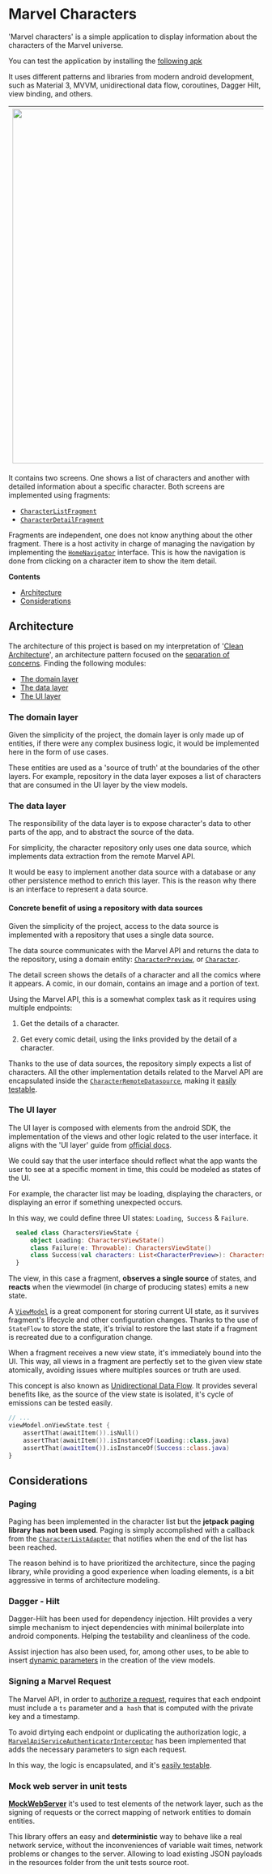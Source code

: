# Marvel Characters

'Marvel characters' is a simple application to display information about the characters of the Marvel universe. 

You can test the application by installing the [following apk](https://github.com/saulmm/marvel/blob/main/app/marvel.apk)

It uses different patterns and libraries from modern android development, such as Material 3, MVVM, unidirectional data flow, coroutines, Dagger Hilt, view binding, and others.

| <img src="https://user-images.githubusercontent.com/3531999/148698949-b8531ae2-6230-4419-960b-c5253777116c.jpg" height="700"/> | <img height="700" src="https://user-images.githubusercontent.com/3531999/148698950-ae8f1324-e710-41e7-8bd0-e784eb09b4c0.jpg"/>
|---|---|


It contains two screens. One shows a list of characters and another with detailed information about a specific character. Both screens are implemented using fragments:

- [`CharacterListFragment`](https://github.com/saulmm/marvel/blob/main/app/src/main/java/org/saulmm/marvel/characters/list/view/CharacterListFragment.kt)
- [`CharacterDetailFragment`](https://github.com/saulmm/marvel/blob/main/app/src/main/java/org/saulmm/marvel/characters/details/view/CharacterDetailFragment.kt)

Fragments are independent, one does not know anything about the other fragment. There is a host activity in charge of managing the navigation by implementing the [`HomeNavigator`](https://github.com/saulmm/marvel/blob/main/app/src/main/java/org/saulmm/marvel/home/view/HomeNavigator.kt) interface. This is how the navigation is done from clicking on a character item to show the item detail.

**Contents**

*   [Architecture](#Architecture)
*   [Considerations](#Considerations)

## Architecture

The architecture of this project is based on my interpretation of '[Clean Architecture](https://blog.cleancoder.com/uncle-bob/2012/08/13/the-clean-architecture.html)', an architecture pattern focused on the [separation of concerns](https://en.wikipedia.org/wiki/Separation_of_concerns). Finding the following modules:

*   [The domain layer](#the-domain-layer)
*   [The data layer](#the-data-layer)
*   [The UI layer](#the-ui-layer)

### The domain layer

Given the simplicity of the project, the domain layer is only made up of entities, if there were any complex business logic, it would be implemented here in the form of use cases.

These entities are used as a 'source of truth' at the boundaries of the other layers. For example, repository in the data layer exposes a list of characters that are consumed in the UI layer by the view models.

### The data layer

The responsibility of the data layer is to expose character's data to other parts of the app, and to abstract the source of the data.

For simplicity, the character repository only uses one data source, which implements data extraction from the remote Marvel API. 

It would be easy to implement another data source with a database or any other persistence method to enrich this layer. This is the reason why there is an interface to represent a data source.


#### Concrete benefit of using a repository with data sources

Given the simplicity of the project, access to the data source is implemented with a repository that uses a single data source.

The data source communicates with the Marvel API and returns the data to the repository, using a domain entity: [`CharacterPreview`](https://github.com/saulmm/marvel/blob/main/app/src/main/java/org/saulmm/marvel/characters/domain/models/Character.kt), or [`Character`](https://github.com/saulmm/marvel/blob/main/app/src/main/java/org/saulmm/marvel/characters/domain/models/Character.kt).

The detail screen shows the details of a character and all the comics where it appears. A comic, in our domain, contains an image and a portion of text.

Using the Marvel API, this is a somewhat complex task as it requires using multiple endpoints:

1. Get the details of a character.

2. Get every comic detail, using the links provided by the detail of a character.

Thanks to the use of data sources, the repository simply expects a list of characters. All the other implementation details related to the Marvel API are encapsulated inside the [`CharacterRemoteDatasource`](https://github.com/saulmm/marvel/blob/main/app/src/main/java/org/saulmm/marvel/characters/data/remote/CharacterRemoteDatasource.kt), making it [easily testable](https://github.com/saulmm/marvel/blob/main/app/src/test/java/org/saulmm/marvel/characters/data/remote/CharacterRemoteDatasourceTest.kt).

### The UI layer

The UI layer is composed with elements from the android SDK, the implementation of the views and other logic related to the user interface. it aligns with the 'UI layer' guide from [official docs](https://developer.android.com/jetpack/guide/ui-layer).

We could say that the user interface should reflect what the app wants the user to see at a specific moment in time, this could be modeled as states of the UI.

For example, the character list may be loading, displaying the characters, or displaying an error if something unexpected occurs.

In this way, we could define three UI states: `Loading`,` Success` & `Failure`.

```kotlin
  sealed class CharactersViewState {
      object Loading: CharactersViewState()
      class Failure(e: Throwable): CharactersViewState()
      class Success(val characters: List<CharacterPreview>): CharactersViewState()
  }
```

The view, in this case a fragment, **observes a single source** of states, and **reacts** when the viewmodel (in charge of producing states) emits a new state.

A [`ViewModel`](https://developer.android.com/topic/libraries/architecture/viewmodel) is a great component for storing current UI state, as it survives fragment's lifecycle and other configuration changes. Thanks to the use of `StateFlow` to store the state, it's trivial to restore the last state if a fragment is recreated due to a configuration change.

When a fragment receives a new view state, it's immediately bound into the UI. This way, all views in a fragment are perfectly set to the given view state atomically, avoiding issues where multiples sources or truth are used.



This concept is also known as [Unidirectional Data Flow](https://en.wikipedia.org/wiki/Unidirectional_Data_Flow_(computer_science)). It provides several benefits like, as the source of the view state is isolated, it's cycle of emissions can be tested easily. 

```kotlin
// ...
viewModel.onViewState.test {
    assertThat(awaitItem()).isNull()
    assertThat(awaitItem()).isInstanceOf(Loading::class.java)
    assertThat(awaitItem()).isInstanceOf(Success::class.java)
}

```

## Considerations

### Paging

Paging has been implemented in the character list but the **jetpack paging library has not been used**. Paging is simply accomplished with a callback from the [`CharacterListAdapter`]() that notifies when the end of the list has been reached.
  
The reason behind is to have prioritized the architecture, since the paging library, while providing a good experience when loading elements, is a bit aggressive in terms of architecture modeling.

### Dagger - Hilt

Dagger-Hilt has been used for dependency injection. Hilt provides a very simple mechanism to inject dependencies with minimal boilerplate into android components. Helping the testability and cleanliness of the code.

Assist injection has also been used, for, among other uses, to be able to insert [dynamic parameters](https://github.com/saulmm/marvel/blob/main/app/src/main/java/org/saulmm/marvel/characters/details/view/CharacterDetailViewModel.kt#L20) in the creation of the view models.

### Signing a Marvel Request

The Marvel API, in order to [authorize a request](https://developer.marvel.com/documentation/authorization), requires that each endpoint must include a `ts` parameter and a` hash`  that is computed with the private key and a timestamp.

To avoid dirtying each endpoint or duplicating the authorization logic, a [`MarvelApiServiceAuthenticatorInterceptor`](https://github.com/saulmm/marvel/blob/main/app/src/main/java/org/saulmm/marvel/characters/data/remote/api/MarvelApiServiceAuthenticatorInterceptor.kt) has been implemented that adds the necessary parameters to sign each request.

In this way, the logic is encapsulated, and it's [easily testable](https://github.com/saulmm/marvel/blob/a5d802042d3247d6bf62fd5a40170c7d418ff3df/app/src/test/java/org/saulmm/marvel/characters/data/remote/api/MarvelApiServiceAuthenticatorInterceptorTest.kt).

### Mock web server in unit tests

[**MockWebServer**](https://github.com/square/okhttp/tree/master/mockwebserver) it's used to test elements of the network layer, such as the signing of requests or the correct mapping of network entities to domain entities.

This library offers an easy and **deterministic** way to behave like a real network service, without the inconveniences of variable wait times, network problems or changes to the server. Allowing to load existing JSON payloads in the resources folder from the unit tests source root.
